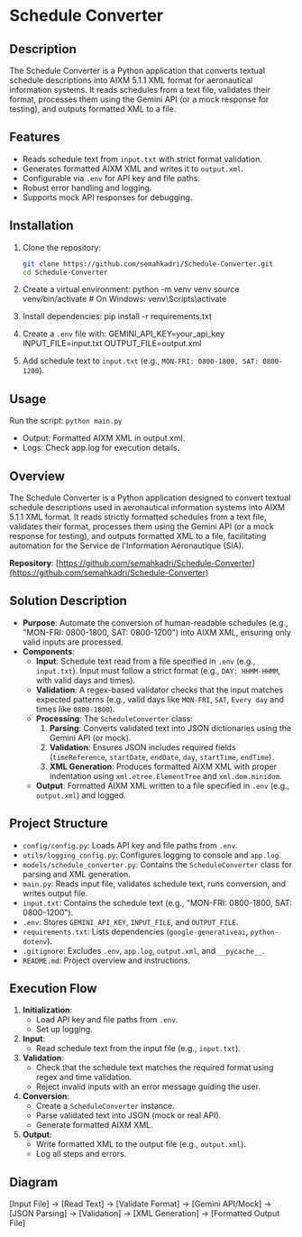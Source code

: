 # Schedule Converter

## Description
The Schedule Converter is a Python application that converts textual schedule descriptions into AIXM 5.1.1 XML format for aeronautical information systems. It reads schedules from a text file, validates their format, processes them using the Gemini API (or a mock response for testing), and outputs formatted XML to a file.

## Features
- Reads schedule text from `input.txt` with strict format validation.
- Generates formatted AIXM XML and writes it to `output.xml`.
- Configurable via `.env` for API key and file paths.
- Robust error handling and logging.
- Supports mock API responses for debugging.

## Installation
1. Clone the repository:
   ```bash
   git clone https://github.com/semahkadri/Schedule-Converter.git
   cd Schedule-Converter

2. Create a virtual environment:
python -m venv venv
source venv/bin/activate  # On Windows: venv\Scripts\activate

3. Install dependencies:
pip install -r requirements.txt

4. Create a `.env` file with:
GEMINI_API_KEY=your_api_key
INPUT_FILE=input.txt
OUTPUT_FILE=output.xml

5. Add schedule text to `input.txt` (e.g., `MON-FRI: 0800-1800, SAT: 0800-1200`).

## Usage
Run the script:
`python main.py`

- Output: Formatted AIXM XML in output.xml.
- Logs: Check app.log for execution details.

## Overview
The Schedule Converter is a Python application designed to convert textual schedule descriptions used in aeronautical information systems into AIXM 5.1.1 XML format. It reads strictly formatted schedules from a text file, validates their format, processes them using the Gemini API (or a mock response for testing), and outputs formatted XML to a file, facilitating automation for the Service de l'Information Aéronautique (SIA).

**Repository**: [https://github.com/semahkadri/Schedule-Converter](https://github.com/semahkadri/Schedule-Converter)

## Solution Description
- **Purpose**: Automate the conversion of human-readable schedules (e.g., "MON-FRI: 0800-1800, SAT: 0800-1200") into AIXM XML, ensuring only valid inputs are processed.
- **Components**:
  - **Input**: Schedule text read from a file specified in `.env` (e.g., `input.txt`). Input must follow a strict format (e.g., `DAY: HHMM-HHMM`, with valid days and times).
  - **Validation**: A regex-based validator checks that the input matches expected patterns (e.g., valid days like `MON-FRI`, `SAT`, `Every day` and times like `0800-1800`).
  - **Processing**: The `ScheduleConverter` class:
    1. **Parsing**: Converts validated text into JSON dictionaries using the Gemini API (or mock).
    2. **Validation**: Ensures JSON includes required fields (`timeReference`, `startDate`, `endDate`, `day`, `startTime`, `endTime`).
    3. **XML Generation**: Produces formatted AIXM XML with proper indentation using `xml.etree.ElementTree` and `xml.dom.minidom`.
  - **Output**: Formatted AIXM XML written to a file specified in `.env` (e.g., `output.xml`) and logged.

## Project Structure
- `config/config.py`: Loads API key and file paths from `.env`.
- `utils/logging_config.py`: Configures logging to console and `app.log`.
- `models/schedule_converter.py`: Contains the `ScheduleConverter` class for parsing and XML generation.
- `main.py`: Reads input file, validates schedule text, runs conversion, and writes output file.
- `input.txt`: Contains the schedule text (e.g., "MON-FRI: 0800-1800, SAT: 0800-1200").
- `.env`: Stores `GEMINI_API_KEY`, `INPUT_FILE`, and `OUTPUT_FILE`.
- `requirements.txt`: Lists dependencies (`google-generativeai`, `python-dotenv`).
- `.gitignore`: Excludes `.env`, `app.log`, `output.xml`, and `__pycache__`.
- `README.md`: Project overview and instructions.

## Execution Flow
1. **Initialization**:
   - Load API key and file paths from `.env`.
   - Set up logging.
2. **Input**:
   - Read schedule text from the input file (e.g., `input.txt`).
3. **Validation**:
   - Check that the schedule text matches the required format using regex and time validation.
   - Reject invalid inputs with an error message guiding the user.
4. **Conversion**:
   - Create a `ScheduleConverter` instance.
   - Parse validated text into JSON (mock or real API).
   - Generate formatted AIXM XML.
5. **Output**:
   - Write formatted XML to the output file (e.g., `output.xml`).
   - Log all steps and errors.

## Diagram
[Input File] → [Read Text] → [Validate Format] → [Gemini API/Mock] → [JSON Parsing] → [Validation] → [XML Generation] → [Formatted Output File]